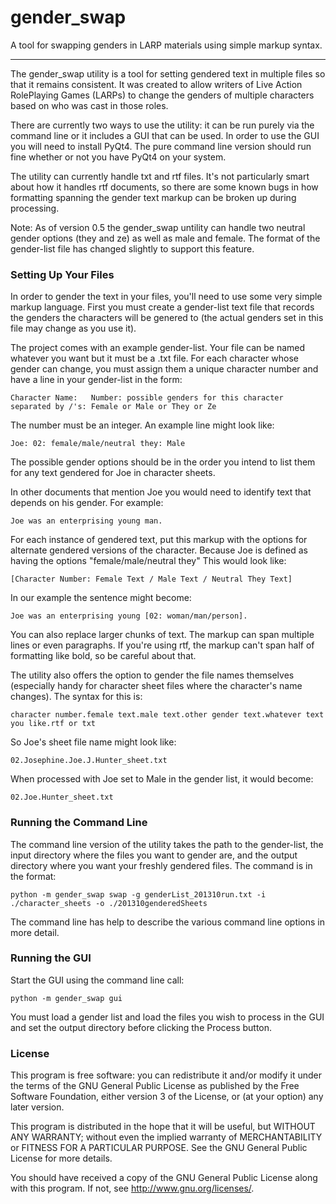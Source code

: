 gender_swap
===========

A tool for swapping genders in LARP materials using simple markup syntax.

-----------------------

The gender_swap utility is a tool for setting gendered text in multiple files so that it remains consistent. It was created to allow writers of Live Action RolePlaying Games (LARPs) to change the genders of multiple characters based on who was cast in those roles.

There are currently two ways to use the utility: it can be run purely via the command line or it includes a GUI that can be used. In order to use the GUI you will need to install PyQt4. The pure command line version should run fine whether or not you have PyQt4 on your system.

The utility can currently handle txt and rtf files. It's not particularly smart about how it handles rtf documents, so there are some known bugs in how formatting spanning the gender text markup can be broken up during processing. 

Note: As of version 0.5 the gender_swap untility can handle two neutral gender options (they and ze) as well as male and female. The format of the gender-list file has changed slightly to support this feature.

### Setting Up Your Files

In order to gender the text in your files, you'll need to use some very simple markup language. First you must create a gender-list text file that records the genders the characters will be genered to (the actual genders set in this file may change as you use it). 

The project comes with an example gender-list. Your file can be named whatever you want but it must be a .txt file. For each character whose gender can change, you must assign them a unique character number and have a line in your gender-list in the form:

    Character Name:   Number: possible genders for this character separated by /'s: Female or Male or They or Ze

The number must be an integer. An example line might look like:

    Joe: 02: female/male/neutral they: Male

The possible gender options should be in the order you intend to list them for any text gendered for Joe in character sheets.

In other documents that mention Joe you would need to identify text that depends on his gender. For example:

    Joe was an enterprising young man.

For each instance of gendered text, put this markup with the options for alternate gendered versions of the character. Because Joe is defined as having the options "female/male/neutral they" This would look like:

    [Character Number: Female Text / Male Text / Neutral They Text]

In our example the sentence might become:

    Joe was an enterprising young [02: woman/man/person].

You can also replace larger chunks of text. The markup can span multiple lines or even paragraphs. If you're using rtf, the markup can't span half of formatting like bold, so be careful about that. 

The utility also offers the option to gender the file names themselves (especially handy for character sheet files where the character's name changes). The syntax for this is:

    character number.female text.male text.other gender text.whatever text you like.rtf or txt

So Joe's sheet file name might look like:

    02.Josephine.Joe.J.Hunter_sheet.txt

When processed with Joe set to Male in the gender list, it would become:

    02.Joe.Hunter_sheet.txt

### Running the Command Line

The command line version of the utility takes the path to the gender-list, the input directory where the files you want to gender are, and the output directory where you want your freshly gendered files. The command is in the format:

    python -m gender_swap swap -g genderList_201310run.txt -i ./character_sheets -o ./201310genderedSheets

The command line has help to describe the various command line options in more detail. 

### Running the GUI

Start the GUI using the command line call:

    python -m gender_swap gui

You must load a gender list and load the files you wish to process in the GUI and set the output directory before clicking the Process button.

### License

This program is free software: you can redistribute it and/or modify
it under the terms of the GNU General Public License as published by
the Free Software Foundation, either version 3 of the License, or
(at your option) any later version.

This program is distributed in the hope that it will be useful,
but WITHOUT ANY WARRANTY; without even the implied warranty of
MERCHANTABILITY or FITNESS FOR A PARTICULAR PURPOSE.  See the
GNU General Public License for more details.

You should have received a copy of the GNU General Public License
along with this program.  If not, see <http://www.gnu.org/licenses/>.

